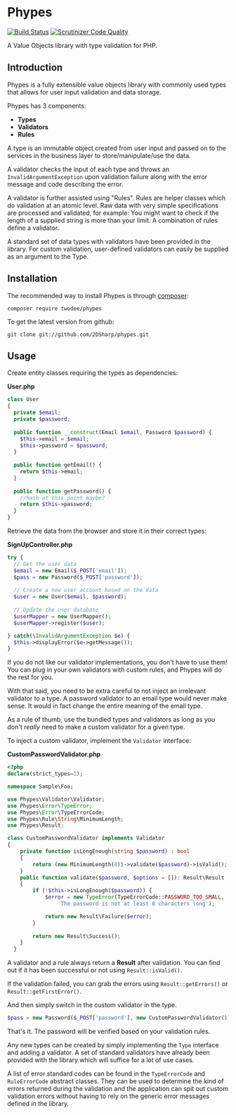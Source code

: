 # Phypes
[![Build Status](https://scrutinizer-ci.com/g/2DSharp/Phypes/badges/build.png?b=master)](https://scrutinizer-ci.com/g/2DSharp/Phypes/build-status/master) [![Scrutinizer Code Quality](https://scrutinizer-ci.com/g/2DSharp/Phypes/badges/quality-score.png?b=master)](https://scrutinizer-ci.com/g/2DSharp/Phypes/?branch=master)

A Value Objects library with type validation for PHP.

## Introduction
Phypes is a fully extensible value objects library with commonly used types that allows for
user input validation and data storage.

Phypes has 3 components:
- **Types**
- **Validators**
- **Rules**

A type is an immutable object created from user input and passed on to the services in the 
business layer to store/manipulate/use the data.

A validator checks the input of each type and throws an `InvalidArgumentException` upon
validation failure along with the error message and code describing the error.

A validator is further assisted using "Rules". Rules are helper classes which do validation
at an atomic level. Raw data with very simple specifications are processed and validated, for 
example: You might want to check if the length of a supplied string is more than your limit.
A combination of rules define a validator.

A standard set of data types with validators have been provided in the library. For custom 
validation, user-defined validators can easily be supplied as an argument to the Type.

## Installation
The recommended way to install Phypes is through [composer](https://getcomposer.org/):
```
composer require twodee/phypes
```
To get the latest version from github:

```
git clone git://github.com/2DSharp/phypes.git
```


## Usage

Create entity classes requiring the types as dependencies:

**User.php**
```php
class User
{
  private $email;
  private $password;
  
  public function __construct(Email $email, Password $password) {
    $this->email = $email;
    $this->password = $password;
  }
  
  public function getEmail() {
    return $this->email;
  }
  
  public function getPassword() {
    //hash at this point maybe?
    return $this->password;
  }
}
```
Retrieve the data from the browser and store it in their correct types:

**SignUpController.php**
```php
try {
  // Get the user data
  $email = new Email($_POST['email']);
  $pass = new Password($_POST['password']);
  
  // Create a new user account based on the data
  $user = new User($email, $password);
  
  // Update the user database
  $userMapper = new UserMapper();
  $userMapper->register($user);

} catch(\InvalidArgumentException $e) {
  $this->displayError($e->getMessage());
}
```

If you do not like our validator implementations, you don't have to use them!
You can plug in your own validators with custom rules, and Phypes will do the rest
for you.

With that said, you need to be extra careful to not inject an irrelevant validator 
to a type. A password validator to an email type would never make sense. It would 
in fact change the entire meaning of the email type. 

As a rule of thumb, use the bundled types and validators as long as you don't _really_ 
need to make a custom validator for a given type.

To inject a custom validator, implement the `Validator` interface:

**CustomPasswordValidator.php**
```php
<?php
declare(strict_types=1);

namespace Sample\Foo;

use Phypes\Validator\Validator;
use Phypes\Error\TypeError;
use Phypes\Error\TypeErrorCode;
use Phypes\Rule\String\MinimumLength;
use Phypes\Result;

class CustomPasswordValidator implements Validator
{
    private function isLongEnough(string $password) : bool
    {
        return (new MinimumLength(8))->validate($password)->isValid();
    }
    public function validate($password, $options = []): Result\Result
    {
        if (!$this->isLongEnough($password)) {
            $error = new TypeError(TypeErrorCode::PASSWORD_TOO_SMALL,
                'The password is not at least 8 characters long');

            return new Result\Failure($error);
        }
        
        return new Result\Success();
    }
  }
  ```


A validator and a rule always return a **Result** after validation.
You can find out if it has been successful or not using `Result::isValid()`.

If the validation failed, you can grab the errors using `Result::getErrors()`
or `Result::getFirstError()`.

And then simply switch in the custom validator in the type.
  ```php
  $pass = new Password($_POST['password'], new CustomPasswordValidator());
  ```
  That's it. The password will be verified based on your validation rules.
  
  Any new types can be created by simply implementing the `Type` interface and adding a validator. A set of
  standard validators have already been provided with the library which will suffice for a lot of use cases.
  
  
A list of error standard codes can be found in the `TypeErrorCode` and `RuleErrorCode` abstract classes. They can be used to determine the
kind of errors returned during the validation and the application can spit out custom validation errors without
having to rely on the generic error messages defined in the library.
